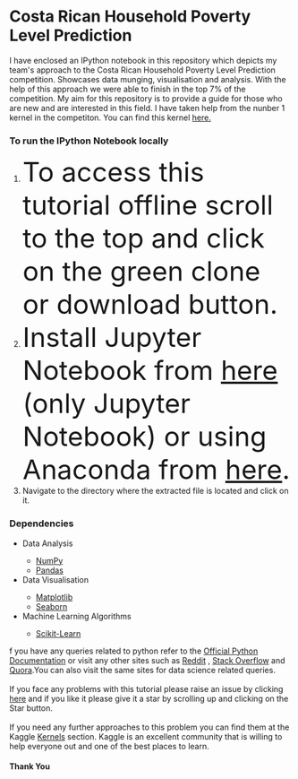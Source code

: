 #  Costa Rican Household Poverty Level Prediction 
I have enclosed an IPython notebook in this repository which depicts my team's approach to the Costa Rican Household Poverty Level Prediction competition. Showcases data munging, visualisation and analysis. With the help of this approach we were able to finish in the top 7% of the competition. My aim for this repository is to provide a guide for those who are new and are interested in this field. I have taken help from the nunber 1 kernel in the competiton. You can find this kernel <a href ="https://www.kaggle.com/willkoehrsen/a-complete-introduction-and-walkthrough">here.</a>
<h3>To run the IPython Notebook locally</h3>
<ol>
  <li><font size="12">To access this tutorial offline scroll to the top and click on the green clone or download button.</font></li>
  <li><font size="12">Install Jupyter Notebook from <a href ="https://jupyter.org/">here</a> (only Jupyter Notebook) or using Anaconda from <a href="https://www.anaconda.com/download/#linux">here</a>.</font></li>
  <li>Navigate to the directory where the extracted file is located and click on it.</li>
 </ol> 
<h3>Dependencies</h3>
<ul>
  <li>Data Analysis</li>
    <ul>
      <li><a href="http://www.numpy.org/">NumPy</a></li>
      <li><a href="http://pandas.pydata.org/">Pandas</a></li>
    </ul>
  <li>Data Visualisation</li>
    <ul>
      <li><a href="https://matplotlib.org/">Matplotlib</a></li>
      <li><a href="https://seaborn.pydata.org/">Seaborn</a></li>
    </ul>
  <li>Machine Learning Algorithms</li>
  <ul>
    <li><a href="https://scikit-learn.org/stable/">Scikit-Learn</a></li>
  </ul>
</ul>
f you have any queries related to python refer to the <a href ="https://docs.python.org/3/">Official Python Documentation</a> or visit any other sites such as <a href="https://www.reddit.com/r/Python/">Reddit</a> , <a href= "https://stackoverflow.com/questions/tagged/python">Stack Overflow</a> and <a href="https://www.quora.com/topic/Python-programming-language-1">Quora</a>.You can also visit the same sites for data science related queries.<br><br>
If you face any problems with this tutorial please raise an issue by clicking <a href="https://github.com/Samden98/Kaggle-CostaRica-Poverty/issues/new">here</a> and if you like it please give it a star by scrolling up and clicking on the Star button.
<br><br>
If you need any further approaches to this problem you can find them at the Kaggle <a href ="https://www.kaggle.com/c/costa-rican-household-poverty-prediction/kernels">Kernels</a> section. Kaggle is an excellent community that is willing to help everyone out and one of the best places to learn.
<h4>Thank You </h4>
